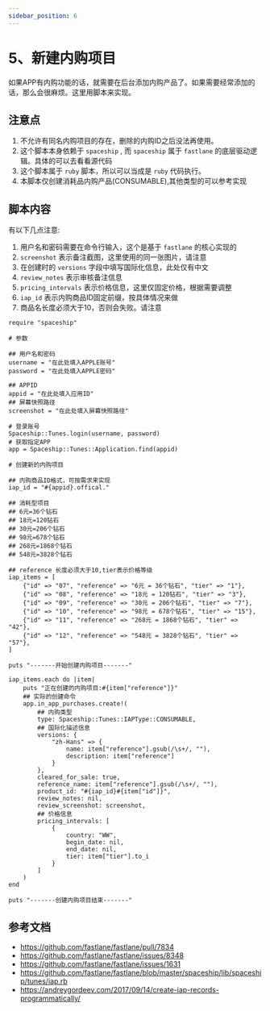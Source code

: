 ```yaml
---
sidebar_position: 6
---
```


# 5、新建内购项目

如果APP有内购功能的话，就需要在后台添加内购产品了。如果需要经常添加的话，那么会很麻烦。这里用脚本来实现。

## 注意点

1. 不允许有同名内购项目的存在，删除的内购ID之后没法再使用。
2. 这个脚本本身依赖于 `spaceship` , 而 `spaceship` 属于 `fastlane` 的底层驱动逻辑。具体的可以去看看源代码
3. 这个脚本属于 `ruby` 脚本，所以可以当成是 `ruby` 代码执行。
4. 本脚本仅创建消耗品内购产品(CONSUMABLE),其他类型的可以参考实现

## 脚本内容

有以下几点注意:

1. 用户名和密码需要在命令行输入，这个是基于 `fastlane` 的核心实现的
2. `screenshot` 表示备注截图，这里使用的同一张图片，请注意
3. 在创建时的 `versions` 字段中填写国际化信息，此处仅有中文
4. `review_notes` 表示审核备注信息
5. `pricing_intervals` 表示价格信息，这里仅固定价格，根据需要调整
6. `iap_id` 表示内购商品ID固定前缀，按具体情况来做
7. 商品名长度必须大于10，否则会失败。请注意

```
require "spaceship"

# 参数

## 用户名和密码
username = "在此处填入APPLE账号"
password = "在此处填入APPLE密码"          

## APPID
appid = "在此处填入应用ID" 
## 屏幕快照路径
screenshot = "在此处填入屏幕快照路径"

# 登录账号
Spaceship::Tunes.login(username, password)
# 获取指定APP
app = Spaceship::Tunes::Application.find(appid)

# 创建新的内购项目

## 内购商品ID格式，可按需求来实现
iap_id = "#{appid}.offical."

## 消耗型项目
## 6元=36个钻石
## 18元=120钻石
## 30元=206个钻石
## 98元=678个钻石
## 268元=1868个钻石
## 548元=3828个钻石

## reference 长度必须大于10,tier表示价格等级
iap_items = [
    {"id" => "07", "reference" => "6元 = 36个钻石", "tier" => "1"},
    {"id" => "08", "reference" => "18元 = 120钻石", "tier" => "3"},
    {"id" => "09", "reference" => "30元 = 206个钻石", "tier" => "7"},
    {"id" => "10", "reference" => "98元 = 678个钻石", "tier" => "15"},
    {"id" => "11", "reference" => "268元 = 1868个钻石", "tier" => "42"},
    {"id" => "12", "reference" => "548元 = 3828个钻石", "tier" => "57"},
]

puts "-------开始创建内购项目-------"

iap_items.each do |item|
    puts "正在创建的内购项目:#{item["reference"]}"
    ## 实际的创建命令
    app.in_app_purchases.create!(
        ## 内购类型
        type: Spaceship::Tunes::IAPType::CONSUMABLE, 
        ## 国际化描述信息
        versions: {
            "zh-Hans" => {
                name: item["reference"].gsub(/\s+/, ""),
                description: item["reference"]
            }
        },
        cleared_for_sale: true,
        reference_name: item["reference"].gsub(/\s+/, ""),
        product_id: "#{iap_id}#{item["id"]}",
        review_notes: nil,
        review_screenshot: screenshot,
        ## 价格信息
        pricing_intervals: [
            {
                country: "WW",
                begin_date: nil,
                end_date: nil,
                tier: item["tier"].to_i
            }
        ] 
    )
end

puts "-------创建内购项目结束-------"
```

## 参考文档

- https://github.com/fastlane/fastlane/pull/7834
- https://github.com/fastlane/fastlane/issues/8348
- https://github.com/fastlane/fastlane/issues/1631
- https://github.com/fastlane/fastlane/blob/master/spaceship/lib/spaceship/tunes/iap.rb
- https://andreygordeev.com/2017/09/14/create-iap-records-programmatically/